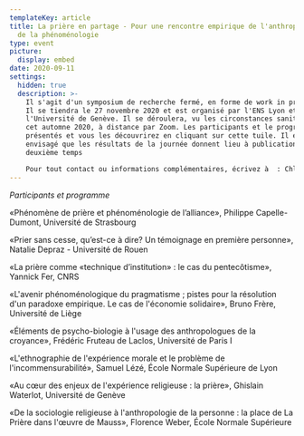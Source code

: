 ```yaml
---
templateKey: article
title: La prière en partage - Pour une rencontre empirique de l'anthropologie et
  de la phénoménologie
type: event
picture:
  display: embed
date: 2020-09-11
settings:
  hidden: true
  description: >-
    Il s'agit d'un symposium de recherche fermé, en forme de work in progress.
    Il se tiendra le 27 novembre 2020 et est organisé par l'ENS Lyon et
    l'Université de Genève. Il se déroulera, vu les circonstances sanitaires de
    cet automne 2020, à distance par Zoom. Les participants et le programme sont
    présentés et vous les découvrirez en cliquant sur cette tuile. Il est
    envisagé que les résultats de la journée donnent lieu à publication dans un
    deuxième temps

    Pour tout contact ou informations complémentaires, écrivez à  : Chloé.Mathys@unige.ch
---
```

*Participants et programme*

«Phénomène de prière et phénoménologie de l’alliance»,
Philippe Capelle-Dumont, Université de Strasbourg


«Prier sans cesse, qu’est-ce à dire? Un témoignage en première
personne», Natalie Depraz - Université de Rouen


«La prière comme «technique d’institution» : le cas du
pentecôtisme», Yannick Fer, CNRS


«L'avenir phénoménologique du pragmatisme ; pistes pour la résolution
d'un paradoxe empirique. Le cas de l'économie solidaire», Bruno Frère,
Université de Liège


«Éléments de psycho-biologie à l'usage des anthropologues de la
croyance», Frédéric Fruteau de Laclos, Université de Paris I


«L'ethnographie de l'expérience morale et le problème de
l'incommensurabilité», Samuel Lézé, École Normale Supérieure de Lyon


«Au cœur des enjeux de l'expérience religieuse : la prière», Ghislain
Waterlot, Université de Genève


«De la sociologie religieuse à l'anthropologie de la personne : la place de
La Prière dans l'œuvre de Mauss», Florence Weber, École Normale
Supérieure